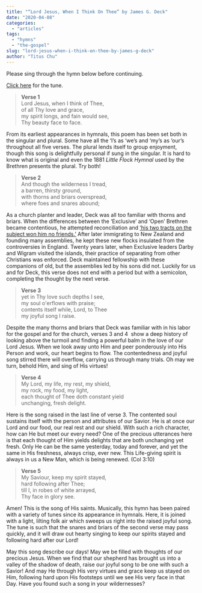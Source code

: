 ```yaml
---
title: "“Lord Jesus, When I Think On Thee” by James G. Deck"
date: "2020-04-08"
categories: 
  - "articles"
tags: 
  - "hymns"
  - "the-gospel"
slug: "lord-jesus-when-i-think-on-thee-by-james-g-deck"
author: "Titus Chu"
---
```


Please sing through the hymn below before continuing. 

[Click here](https://hymnary.org/tune/glasgow_moore) for the tune.

> **Verse 1**  
> Lord Jesus, when I think of Thee,  
> of all Thy love and grace,  
> my spirit longs, and fain would see,  
> Thy beauty face to face.   

From its earliest appearances in hymnals, this poem has been set both in the singular and plural. Some have all the ‘I’s as ‘we’s and ‘my’s as ‘our’s throughout all five verses. The plural lends itself to group enjoyment, though this song is delightfully personal if sung in the singular. It is hard to know what is original and even the 1881 _Little Flock Hymnal_ used by the Brethren presents the plural. Try both!

> **Verse 2**  
> And though the wilderness I tread,  
> a barren, thirsty ground,  
> with thorns and briars overspread,  
> where foes and snares abound;

As a church planter and leader, Deck was all too familiar with thorns and briars. When the differences between the ‘Exclusive’ and ‘Open’ Brethren became contentious, he attempted reconciliation and [‘his two tracts on the subject won him no friends.’](https://teara.govt.nz/en/biographies/1d8/deck-james-george) After later immigrating to New Zealand and founding many assemblies, he kept these new flocks insulated from the controversies in England. Twenty years later, when Exclusive leaders Darby and Wigram visited the islands, their practice of separating from other Christians was enforced. Deck maintained fellowship with these companions of old, but the assemblies led by his sons did not. Luckily for us and for Deck, this verse does not end with a period but with a semicolon, completing the thought by the next verse.

> **Verse 3**  
> yet in Thy love such depths I see,  
> my soul o'erflows with praise;  
> contents itself while, Lord, to Thee  
> my joyful song I raise.

Despite the many thorns and briars that Deck was familiar with in his labor for the gospel and for the church, verses 3 and 4  show a deep history of looking above the turmoil and finding a powerful balm in the love of our Lord Jesus. When we look away unto Him and peer ponderously into His Person and work, our heart begins to flow. The contentedness and joyful song stirred there will overflow, carrying us through many trials. Oh may we turn, behold Him, and sing of His virtues!

> **Verse 4**  
> My Lord, my life, my rest, my shield,  
> my rock, my food, my light,  
> each thought of Thee doth constant yield  
> unchanging, fresh delight.

Here is the song raised in the last line of verse 3. The contented soul sustains itself with the person and attributes of our Savior. He is at once our Lord and our food, our real rest and our shield. With such a rich character, how can He but meet our every need? One of the precious utterances here is that each thought of Him yields delights that are both unchanging yet fresh. Only He can be the same yesterday, today and forever, and yet the same in His freshness, always crisp, ever new. This Life-giving spirit is always in us a New Man, which is being renewed. (Col 3:10)

> **Verse 5**  
> My Saviour, keep my spirit stayed,  
> hard following after Thee;  
> till I, in robes of white arrayed,  
> Thy face in glory see.

Amen! This is the song of His saints. Musically, this hymn has been paired with a variety of tunes since its appearance in hymnals. Here, it is joined with a light, lilting folk air which sweeps us right into the raised joyful song. The tune is such that the snares and briars of the second verse may pass quickly, and it will draw out hearty singing to keep our spirits stayed and following hard after our Lord!

May this song describe our days! May we be filled with thoughts of our precious Jesus. When we find that our shepherd has brought us into a valley of the shadow of death, raise our joyful song to be one with such a Savior! And may He through His very virtues and grace keep us stayed on Him, following hard upon His footsteps until we see His very face in that Day. Have you found such a song in your wildernesses?
